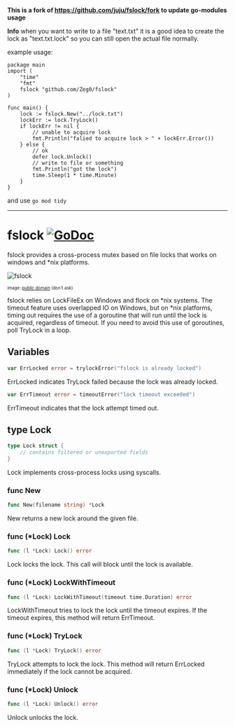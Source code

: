
**This is a fork of https://github.com/juju/fslock/fork to update go-modules usage**

**Info** when you want to write to a file "text.txt" it is a good idea to create the lock as "text.txt.lock" so you can still open the actual file normally. 

example usage:
```
package main
import (
    "time"
    "fmt"
    fslock "github.com/Zeg0/fslock" 
)

func main() {
    lock := fslock.New("../lock.txt")
    lockErr := lock.TryLock()
    if lockErr != nil {
        // unable to acquire lock
        fmt.Println("falied to acquire lock > " + lockErr.Error())
    } else {
        // ok
        defer lock.Unlock()
        // write to file or something
        fmt.Println("got the lock")
        time.Sleep(1 * time.Minute)
    }
}
```
and use `go mod tidy`



-------------

# fslock [![GoDoc](https://godoc.org/github.com/juju/fslock?status.svg)](https://godoc.org/github.com/juju/fslock)
fslock provides a cross-process mutex based on file locks that works on windows and *nix platforms.


![fslock](https://cloud.githubusercontent.com/assets/3185864/15507515/f3351498-2199-11e6-9f37-bc59657a9e8c.jpg)

<sup><sub>image: [public domain](https://pixabay.com/en/encrypted-privacy-policy-445155/)
(don't ask)
</sub></sup>

fslock relies on LockFileEx on Windows and flock on \*nix systems.  The timeout 
feature uses overlapped IO on Windows, but on \*nix platforms, timing out
requires the use of a goroutine that will run until the lock is acquired,
regardless of timeout.  If you need to avoid this use of goroutines, poll
TryLock in a loop. 



## Variables
``` go
var ErrLocked error = trylockError("fslock is already locked")
```
ErrLocked indicates TryLock failed because the lock was already locked.

``` go
var ErrTimeout error = timeoutError("lock timeout exceeded")
```
ErrTimeout indicates that the lock attempt timed out.


## type Lock
``` go
type Lock struct {
    // contains filtered or unexported fields
}
```
Lock implements cross-process locks using syscalls.


### func New
``` go
func New(filename string) *Lock
```
New returns a new lock around the given file.


### func (\*Lock) Lock
``` go
func (l *Lock) Lock() error
```
Lock locks the lock.  This call will block until the lock is available.

### func (\*Lock) LockWithTimeout
``` go
func (l *Lock) LockWithTimeout(timeout time.Duration) error
```
LockWithTimeout tries to lock the lock until the timeout expires.  If the
timeout expires, this method will return ErrTimeout.

### func (\*Lock) TryLock
``` go
func (l *Lock) TryLock() error
```
TryLock attempts to lock the lock.  This method will return ErrLocked
immediately if the lock cannot be acquired.

### func (\*Lock) Unlock
``` go
func (l *Lock) Unlock() error
```
Unlock unlocks the lock.


